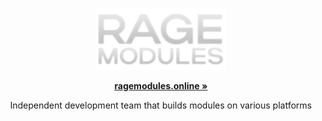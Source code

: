 <p align="center">
  <a aria-label="RAGE: Modules LOGO" href="https://ragemodules.online">
    <img src="https://github.com/rage-stalker/.github/blob/main/profile/logoragemodules.png" width="210" />
  </a>
</p>

<p align="center">
  <a href="https://ragemodules.online"><strong>ragemodules.online »</strong></a>
</p>

<p align="center">
  Independent development team that builds modules on various platforms
</p>
